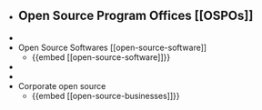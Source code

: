 - Open Source Program Offices [[OSPOs]]
	-
-
- Open Source Softwares [[open-source-software]]
	- {{embed [[open-source-software]]}}
-
-
- Corporate open source
	- {{embed [[open-source-businesses]]}}